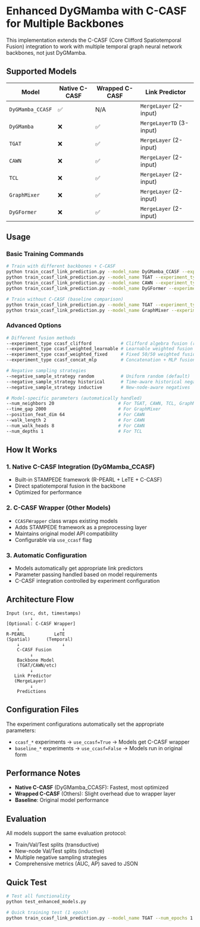 # Enhanced DyGMamba with C-CASF for Multiple Backbones

This implementation extends the C-CASF (Core Clifford Spatiotemporal Fusion) integration to work with multiple temporal graph neural network backbones, not just DyGMamba.

## Supported Models

| Model | Native C-CASF | Wrapped C-CASF | Link Predictor |
|-------|---------------|----------------|----------------|
| `DyGMamba_CCASF` | ✅ | N/A | `MergeLayer` (2-input) |
| `DyGMamba` | ❌ | ✅ | `MergeLayerTD` (3-input) |
| `TGAT` | ❌ | ✅ | `MergeLayer` (2-input) |
| `CAWN` | ❌ | ✅ | `MergeLayer` (2-input) |
| `TCL` | ❌ | ✅ | `MergeLayer` (2-input) |
| `GraphMixer` | ❌ | ✅ | `MergeLayer` (2-input) |
| `DyGFormer` | ❌ | ✅ | `MergeLayer` (2-input) |

## Usage

### Basic Training Commands

```bash
# Train with different backbones + C-CASF
python train_ccasf_link_prediction.py --model_name DyGMamba_CCASF --experiment_type ccasf_clifford
python train_ccasf_link_prediction.py --model_name TGAT --experiment_type ccasf_clifford  
python train_ccasf_link_prediction.py --model_name CAWN --experiment_type ccasf_weighted_learnable
python train_ccasf_link_prediction.py --model_name DyGFormer --experiment_type ccasf_concat_mlp

# Train without C-CASF (baseline comparison)  
python train_ccasf_link_prediction.py --model_name TGAT --experiment_type baseline_original
python train_ccasf_link_prediction.py --model_name GraphMixer --experiment_type baseline_original
```

### Advanced Options

```bash
# Different fusion methods
--experiment_type ccasf_clifford           # Clifford algebra fusion (recommended)
--experiment_type ccasf_weighted_learnable # Learnable weighted fusion
--experiment_type ccasf_weighted_fixed     # Fixed 50/50 weighted fusion  
--experiment_type ccasf_concat_mlp         # Concatenation + MLP fusion

# Negative sampling strategies
--negative_sample_strategy random          # Uniform random (default)
--negative_sample_strategy historical      # Time-aware historical negatives
--negative_sample_strategy inductive       # New-node-aware negatives

# Model-specific parameters (automatically handled)
--num_neighbors 20                        # For TGAT, CAWN, TCL, GraphMixer
--time_gap 2000                           # For GraphMixer
--position_feat_dim 64                    # For CAWN
--walk_length 2                           # For CAWN
--num_walk_heads 8                        # For CAWN
--num_depths 1                            # For TCL
```

## How It Works

### 1. Native C-CASF Integration (DyGMamba_CCASF)
- Built-in STAMPEDE framework (R-PEARL + LeTE + C-CASF)
- Direct spatiotemporal fusion in the backbone
- Optimized for performance

### 2. C-CASF Wrapper (Other Models)
- `CCASFWrapper` class wraps existing models
- Adds STAMPEDE framework as a preprocessing layer
- Maintains original model API compatibility
- Configurable via `use_ccasf` flag

### 3. Automatic Configuration
- Models automatically get appropriate link predictors
- Parameter passing handled based on model requirements
- C-CASF integration controlled by experiment configuration

## Architecture Flow

```
Input (src, dst, timestamps)
         ↓
[Optional: C-CASF Wrapper]
    ↓                ↓
R-PEARL           LeTE  
(Spatial)      (Temporal)
    ↓                ↓
    C-CASF Fusion
         ↓
    Backbone Model
    (TGAT/CAWN/etc)
         ↓
   Link Predictor
   (MergeLayer)
         ↓
    Predictions
```

## Configuration Files

The experiment configurations automatically set the appropriate parameters:

- `ccasf_*` experiments → `use_ccasf=True` → Models get C-CASF wrapper
- `baseline_*` experiments → `use_ccasf=False` → Models run in original form

## Performance Notes

- **Native C-CASF** (DyGMamba_CCASF): Fastest, most optimized
- **Wrapped C-CASF** (Others): Slight overhead due to wrapper layer
- **Baseline**: Original model performance

## Evaluation

All models support the same evaluation protocol:
- Train/Val/Test splits (transductive)
- New-node Val/Test splits (inductive) 
- Multiple negative sampling strategies
- Comprehensive metrics (AUC, AP) saved to JSON

## Quick Test

```bash
# Test all functionality
python test_enhanced_models.py

# Quick training test (1 epoch)
python train_ccasf_link_prediction.py --model_name TGAT --num_epochs 1 --num_runs 1
```
